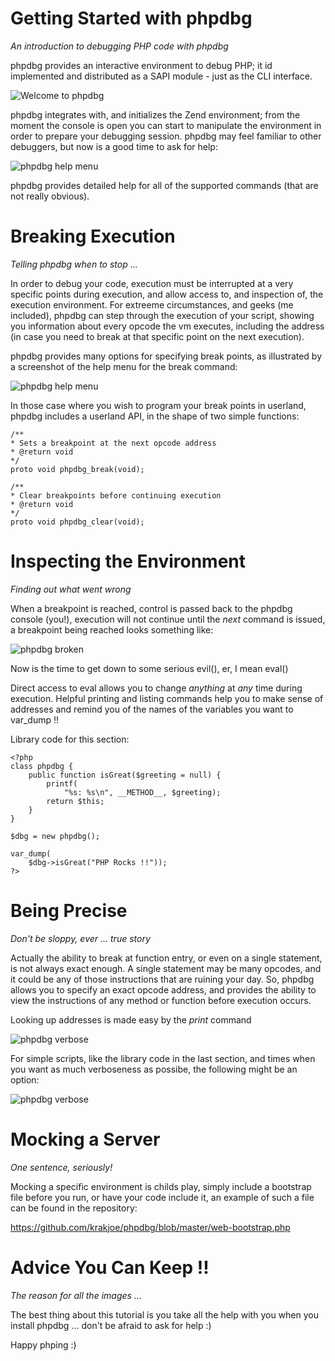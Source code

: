 Getting Started with phpdbg
===========================
*An introduction to debugging PHP code with phpdbg*

phpdbg provides an interactive environment to debug PHP; it id implemented and distributed as a SAPI module - just as the CLI interface.

![Welcome to phpdbg](https://raw.github.com/krakjoe/phpdbg/master/tutorials/welcome.png)

phpdbg integrates with, and initializes the Zend environment; from the moment the console is open you can start to manipulate the environment in order to prepare your debugging session. phpdbg may feel familiar to other debuggers, but now is a good time to ask for help:

![phpdbg help menu](https://raw.github.com/krakjoe/phpdbg/master/tutorials/help.png)

phpdbg provides detailed help for all of the supported commands (that are not really obvious).

Breaking Execution
==================
*Telling phpdbg when to stop ...*

In order to debug your code, execution must be interrupted at a very specific points during execution, and allow access to, and inspection of, the execution environment. For extreeme circumstances, and geeks (me included), phpdbg can step through the execution of your script, showing you information about every opcode the vm executes, including the address (in case you need to break at that specific point on the next execution).

phpdbg provides many options for specifying break points, as illustrated by a screenshot of the help menu for the break command:

![phpdbg help menu](https://raw.github.com/krakjoe/phpdbg/master/tutorials/help-break.png)

In those case where you wish to program your break points in userland, phpdbg includes a userland API, in the shape of two simple functions:

```
/**
* Sets a breakpoint at the next opcode address
* @return void
*/
proto void phpdbg_break(void);
```


```
/**
* Clear breakpoints before continuing execution
* @return void
*/
proto void phpdbg_clear(void);
```

Inspecting the Environment
==========================
*Finding out what went wrong*

When a breakpoint is reached, control is passed back to the phpdbg console (you!), execution will not continue until the *next* command is issued, a breakpoint being reached looks something like:

![phpdbg broken](https://raw.github.com/krakjoe/phpdbg/master/tutorials/show-broken.png)

Now is the time to get down to some serious evil(), er, I mean eval()

Direct access to eval allows you to change _anything_ at _any_ time during execution. Helpful printing and listing commands help you to make sense of addresses and remind you of the names of the variables you want to var_dump !!

Library code for this section:

```
<?php
class phpdbg {
    public function isGreat($greeting = null) {
        printf(
            "%s: %s\n", __METHOD__, $greeting);
        return $this;
    }
}

$dbg = new phpdbg();

var_dump(
    $dbg->isGreat("PHP Rocks !!"));
?>
```

Being Precise
=============
*Don't be sloppy, ever ... true story*

Actually the ability to break at function entry, or even on a single statement, is not always exact enough. A single statement may be many opcodes, and it could be any of those instructions that are ruining your day. So, phpdbg allows you to specify an exact opcode address, and provides the ability to view the instructions of any method or function before execution occurs.

Looking up addresses is made easy by the *print* command

![phpdbg verbose](https://raw.github.com/krakjoe/phpdbg/master/tutorials/show-printing.png)

For simple scripts, like the library code in the last section, and times when you want as much verboseness as possibe, the following might be an option:

![phpdbg verbose](https://raw.github.com/krakjoe/phpdbg/master/tutorials/show-verbose.png)

Mocking a Server
================
*One sentence, seriously!*

Mocking a specific environment is childs play, simply include a bootstrap file before you run, or have your code include it, an example of such a file can be found in the repository: 

https://github.com/krakjoe/phpdbg/blob/master/web-bootstrap.php

Advice You Can Keep !!
======================
*The reason for all the images ...*

The best thing about this tutorial is you take all the help with you when you install phpdbg ... don't be afraid to ask for help :)

Happy phping :)
